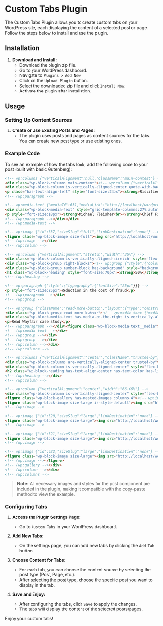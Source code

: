 # Custom Tabs Plugin

The Custom Tabs Plugin allows you to create custom tabs on your WordPress site, each displaying the content of a selected post or page. Follow the steps below to install and use the plugin.

## Installation

1. **Download and Install:**
   - Download the plugin zip file.
   - Go to your WordPress dashboard.
   - Navigate to `Plugins > Add New`.
   - Click on the `Upload Plugin` button.
   - Select the downloaded zip file and click `Install Now`.
   - Activate the plugin after installation.

## Usage

### Setting Up Content Sources

1. **Create or Use Existing Posts and Pages:**
   - The plugin uses posts and pages as content sources for the tabs. You can create new post type or use existing ones.



### Example Code

To see an example of how the tabs look, add the following code to your post (built with basic Gutenberg):

```html
<!-- wp:columns {"verticalAlignment":null,"className":"main-content"} -->
<div class="wp-block-columns main-content"><!-- wp:column {"verticalAlignment":"center","width":"66.66%","className":"quote-with-background-img"} -->
<div class="wp-block-column is-vertically-aligned-center quote-with-background-img" style="flex-basis:66.66%"><!-- wp:paragraph {"align":"left","style":{"typography":{"fontSize":"24px"}}} -->
<p class="has-text-align-left" style="font-size:24px"><strong>Riskified has enabled safe, fast, and seamless payments</strong> throughout our collaboration. We’re excited to see what opportunities we can unlock in the future.</p>
<!-- /wp:paragraph -->

<!-- wp:media-text {"mediaId":631,"mediaLink":"http://localhost/wordpress/blog/tab-content/retail/80-2/","mediaType":"image","mediaWidth":27,"isStackedOnMobile":false,"imageFill":false} -->
<div class="wp-block-media-text" style="grid-template-columns:27% auto"><figure class="wp-block-media-text__media"><img src="http://localhost/wordpress/wp-content/plugins/custom-tabs-plugin/assets/img/michael.png" alt="" class="wp-image-631 size-full"/></figure><div class="wp-block-media-text__content"><!-- wp:paragraph {"placeholder":"Content…","style":{"typography":{"fontSize":"18px"}}} -->
<p style="font-size:18px"><strong>Michael Fleisher<br></strong>Chief Financial Officer</p>
<!-- /wp:paragraph --></div></div>
<!-- /wp:media-text -->

<!-- wp:image {"id":637,"sizeSlug":"full","linkDestination":"none"} -->
<figure class="wp-block-image size-full"><img src="http://localhost/wordpress/wp-content/plugins/custom-tabs-plugin/assets/img/wayfair.png" alt="" class="wp-image-637"/></figure>
<!-- /wp:image --></div>
<!-- /wp:column -->

<!-- wp:column {"verticalAlignment":"stretch","width":"35%"} -->
<div class="wp-block-column is-vertically-aligned-stretch" style="flex-basis:35%"><!-- wp:group {"className":"right-blocks","layout":{"type":"flex","flexWrap":"nowrap","orientation":"vertical","justifyContent":"stretch"},"metadata":{"name":""}} -->
<div class="wp-block-group right-blocks"><!-- wp:group {"style":{"color":{"background":"#f3f5f7"},"layout":{"selfStretch":"fill","flexSize":null}},"className":"number-block","layout":{"type":"flex","orientation":"vertical"}} -->
<div class="wp-block-group number-block has-background" style="background-color:#f3f5f7"><!-- wp:heading {"level":1,"style":{"typography":{"fontSize":"70px"}}} -->
<h1 class="wp-block-heading" style="font-size:70px"><strong>50%</strong></h1>
<!-- /wp:heading -->

<!-- wp:paragraph {"style":{"typography":{"fontSize":"25px"}}} -->
<p style="font-size:25px">Reduction in the cost of fraud</p>
<!-- /wp:paragraph --></div>
<!-- /wp:group -->

<!-- wp:group {"className":"read-more-button","layout":{"type":"constrained"}} -->
<div class="wp-block-group read-more-button"><!-- wp:media-text {"mediaPosition":"right","mediaId":639,"mediaLink":"http://localhost/wordpress/blog/tab-content/retail/frame-1073713550/","mediaType":"image","mediaWidth":15,"isStackedOnMobile":false,"verticalAlignment":"top","style":{"color":{"background":"#080e3f"},"elements":{"link":{"color":{"text":"var:preset|color|white"}}},"typography":{"fontSize":"32px"}},"textColor":"white"} -->
<div class="wp-block-media-text has-media-on-the-right is-vertically-aligned-top has-white-color has-text-color has-background has-link-color" style="background-color:#080e3f;font-size:32px;grid-template-columns:auto 15%"><div class="wp-block-media-text__content"><!-- wp:paragraph {"placeholder":"Content…"} -->
<p>Read Wayfair case study</p>
<!-- /wp:paragraph --></div><figure class="wp-block-media-text__media"><img src="http://localhost/wordpress/wp-content/plugins/custom-tabs-plugin/assets/img/arrow.png" alt="" class="wp-image-639 size-full"/></figure></div>
<!-- /wp:media-text --></div>
<!-- /wp:group --></div>
<!-- /wp:group --></div>
<!-- /wp:column --></div>
<!-- /wp:columns -->

<!-- wp:columns {"verticalAlignment":"center","className":"trusted-by"} -->
<div class="wp-block-columns are-vertically-aligned-center trusted-by"><!-- wp:column {"verticalAlignment":"center","width":"30%"} -->
<div class="wp-block-column is-vertically-aligned-center" style="flex-basis:30%"><!-- wp:heading {"textAlign":"center","style":{"elements":{"link":{"color":{"text":"#9ea6ae"}}},"color":{"text":"#9ea6ae"},"typography":{"fontSize":"14px"}}} -->
<h2 class="wp-block-heading has-text-align-center has-text-color has-link-color" style="color:#9ea6ae;font-size:14px"><strong>TRUSTED BY</strong></h2>
<!-- /wp:heading --></div>
<!-- /wp:column -->

<!-- wp:column {"verticalAlignment":"center","width":"66.66%"} -->
<div class="wp-block-column is-vertically-aligned-center" style="flex-basis:66.66%"><!-- wp:gallery {"columns":4,"imageCrop":false,"linkTo":"none"} -->
<figure class="wp-block-gallery has-nested-images columns-4"><!-- wp:image {"id":619,"sizeSlug":"large","linkDestination":"none","className":"is-style-default"} -->
<figure class="wp-block-image size-large is-style-default"><img src="http://localhost/wordpress/wp-content/plugins/custom-tabs-plugin/assets/img/costway.png" alt="" class="wp-image-619"/></figure>
<!-- /wp:image -->

<!-- wp:image {"id":620,"sizeSlug":"large","linkDestination":"none"} -->
<figure class="wp-block-image size-large"><img src="http://localhost/wordpress/wp-content/plugins/custom-tabs-plugin/assets/img/roomtogo.png" alt="" class="wp-image-620"/></figure>
<!-- /wp:image -->

<!-- wp:image {"id":621,"sizeSlug":"large","linkDestination":"none"} -->
<figure class="wp-block-image size-large"><img src="http://localhost/wordpress/wp-content/plugins/custom-tabs-plugin/assets/img/aldo.png" alt="" class="wp-image-621"/></figure>
<!-- /wp:image -->

<!-- wp:image {"id":622,"sizeSlug":"large","linkDestination":"none"} -->
<figure class="wp-block-image size-large"><img src="http://localhost/wordpress/wp-content//plugins/custom-tabs-plugin/assets/img/bluemercury.png" alt="" class="wp-image-622"/></figure>
<!-- /wp:image --></figure>
<!-- /wp:gallery --></div>
<!-- /wp:column --></div>
<!-- /wp:columns -->
```
 
> **Note:** All necessary images and styles for the post component are included in the plugin, making it compatible with the copy-paste method to view the example.

### Configuring Tabs

1. **Access the Plugin Settings Page:**
   - Go to `Custom Tabs` in your WordPress dashboard.

2. **Add New Tabs:**
   - On the settings page, you can add new tabs by clicking the `Add Tab` button.

3. **Choose Content for Tabs:**
   - For each tab, you can choose the content source by selecting the post type (Post, Page, etc.).
   - After selecting the post type, choose the specific post you want to display in the tab.

4. **Save and Enjoy:**
   - After configuring the tabs, click `Save` to apply the changes.
   - The tabs will display the content of the selected posts/pages.

Enjoy your custom tabs!
